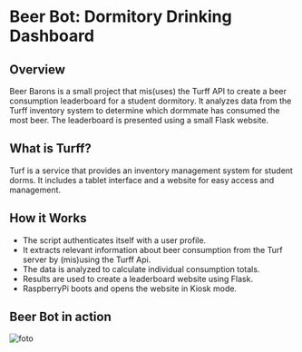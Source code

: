 # Beer Bot: Dormitory Drinking Dashboard

## Overview
Beer Barons is a small project that mis(uses) the Turff API to create a beer consumption leaderboard for a student dormitory. It analyzes data from the Turff inventory system to determine which dormmate has consumed the most beer. The leaderboard is presented using a small Flask website.

## What is Turff?
Turf is a service that provides an inventory management system for student dorms. It includes a tablet interface and a website for easy access and management.

## How it Works
- The script authenticates itself with a user profile.
- It extracts relevant information about beer consumption from the Turf server by (mis)using the Turff Api.
- The data is analyzed to calculate individual consumption totals.
- Results are used to create a leaderboard website using Flask.
- RaspberryPi boots and opens the website in Kiosk mode.

## Beer Bot in action

![foto](https://github.com/sjonnycapten/publicBierBot/assets/16917420/00d5f493-4bde-4971-aec2-e300a6a9be00)
